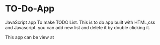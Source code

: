 # TO-Do-App
JavaScript app To make TODO List.
This is to do app built with HTML,css and Javascript.
you can add new list and delete it by double clicking it.

This app  can be view at 

